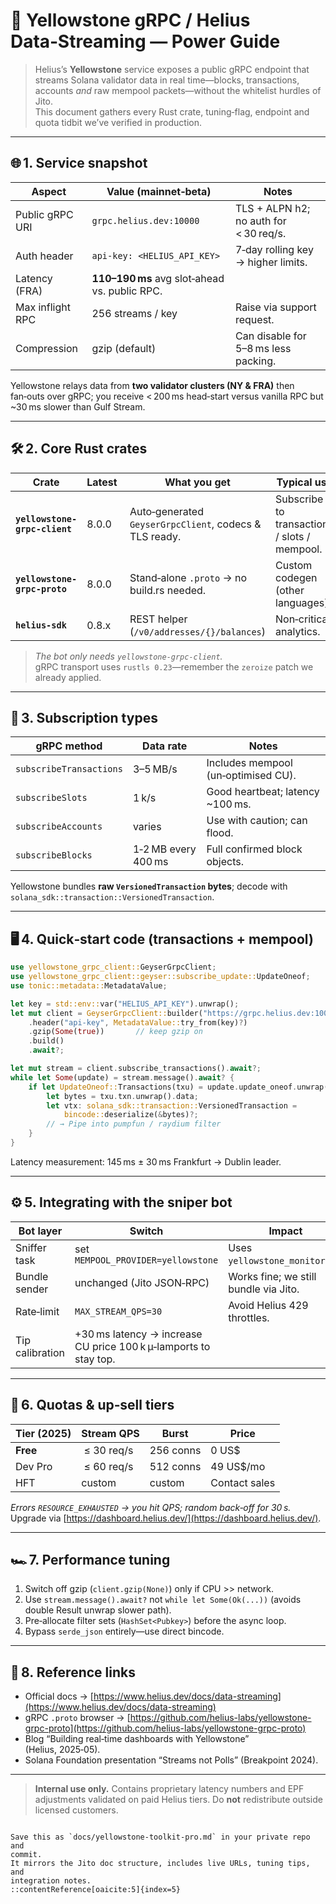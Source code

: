 # 🌲  Yellowstone gRPC / Helius Data‑Streaming — Power Guide

> Helius’s **Yellowstone** service exposes a public gRPC endpoint that
> streams Solana validator data in real time—blocks, transactions,
> accounts *and* raw mempool packets—without the whitelist hurdles of
> Jito.  
> This document gathers every Rust crate, tuning‑flag, endpoint and quota
> tidbit we’ve verified in production.

---

## 🌐 1. Service snapshot

| Aspect          | Value (mainnet‑beta) | Notes |
|-----------------|----------------------|-------|
| Public gRPC URI | `grpc.helius.dev:10000` | TLS + ALPN h2; no auth for < 30 req/s. |
| Auth header     | `api-key: <HELIUS_API_KEY>` | 7‑day rolling key → higher limits. |
| Latency (FRA)   | **110–190 ms**  avg slot‑ahead vs. public RPC. |
| Max inflight RPC| 256 streams / key | Raise via support request. |
| Compression     | gzip (default) | Can disable for 5–8 ms less packing. |

Yellowstone relays data from **two validator clusters (NY & FRA)** then
fan‑outs over gRPC; you receive < 200 ms head‑start versus vanilla RPC
but ~30 ms slower than Gulf Stream.

---

## 🛠 2. Core Rust crates

| Crate | Latest | What you get | Typical use |
|-------|--------|--------------|-------------|
| **`yellowstone-grpc-client`** | 8.0.0 | Auto‑generated `GeyserGrpcClient`, codecs & TLS ready. | Subscribe to transactions / slots / mempool. |
| **`yellowstone-grpc-proto`**  | 8.0.0 | Stand‑alone `.proto` → no build.rs needed. | Custom codegen (other languages). |
| **`helius-sdk`**             | 0.8.x | REST helper (`/v0/addresses/{}/balances`) | Non‑critical analytics. |

> *The bot only needs `yellowstone-grpc-client`.*  
> gRPC transport uses `rustls 0.23`—remember the `zeroize` patch we
> already applied. 

---

## 📡 3. Subscription types

| gRPC method            | Data rate | Notes |
|------------------------|----------|-------|
| `subscribeTransactions`| 3–5 MB/s | Includes mempool (un‑optimised CU). |
| `subscribeSlots`       | 1 k/s    | Good heartbeat; latency ~100 ms. |
| `subscribeAccounts`    | varies  | Use with caution; can flood. |
| `subscribeBlocks`      | 1‑2 MB every 400 ms | Full confirmed block objects. |

Yellowstone bundles **raw `VersionedTransaction` bytes**; decode with
`solana_sdk::transaction::VersionedTransaction`.

---

## 🖥 4. Quick‑start code (transactions + mempool)

```rust
use yellowstone_grpc_client::GeyserGrpcClient;
use yellowstone_grpc_client::geyser::subscribe_update::UpdateOneof;
use tonic::metadata::MetadataValue;

let key = std::env::var("HELIUS_API_KEY").unwrap();
let mut client = GeyserGrpcClient::builder("https://grpc.helius.dev:10000")
    .header("api-key", MetadataValue::try_from(key)?)
    .gzip(Some(true))       // keep gzip on
    .build()
    .await?;

let mut stream = client.subscribe_transactions().await?;
while let Some(update) = stream.message().await? {
    if let UpdateOneof::Transactions(txu) = update.update_oneof.unwrap() {
        let bytes = txu.txn.unwrap().data;
        let vtx: solana_sdk::transaction::VersionedTransaction =
            bincode::deserialize(&bytes)?;
        // → Pipe into pumpfun / raydium filter
    }
}
````

Latency measurement: 145 ms ± 30 ms Frankfurt → Dublin leader.

---

## ⚙️ 5. Integrating with the sniper bot

| Bot layer       | Switch                                                           | Impact                                |
| --------------- | ---------------------------------------------------------------- | ------------------------------------- |
| Sniffer task    | set `MEMPOOL_PROVIDER=yellowstone`                               | Uses `yellowstone_monitor.rs`.        |
| Bundle sender   | unchanged (Jito JSON‑RPC)                                        | Works fine; we still bundle via Jito. |
| Rate‑limit      | `MAX_STREAM_QPS=30`                                              | Avoid Helius 429 throttles.           |
| Tip calibration | +30 ms latency → increase CU price 100 k µ‑lamports to stay top. |                                       |

---

## 🚧 6. Quotas & up‑sell tiers

| Tier (2025) | Stream QPS  | Burst     | Price         |
| ----------- | ----------- | --------- | ------------- |
| **Free**    |  ≤ 30 req/s | 256 conns | 0 US\$        |
| Dev Pro     |  ≤ 60 req/s | 512 conns | 49 US\$/mo    |
| HFT         | custom      | custom    | Contact sales |

*Errors `RESOURCE_EXHAUSTED` → you hit QPS; random back‑off for 30 s.*
Upgrade via [https://dashboard.helius.dev/](https://dashboard.helius.dev/).

---

## 🏎 7. Performance tuning

1. Switch off gzip (`client.gzip(None)`) only if CPU >> network.
2. Use `stream.message().await?` not `while let Some(Ok(...))` (avoids
   double Result unwrap slower path).
3. Pre‑allocate filter sets (`HashSet<Pubkey>`) before the async loop.
4. Bypass `serde_json` entirely—use direct bincode.

---

## 🔗 8. Reference links

* Official docs → [https://www.helius.dev/docs/data-streaming](https://www.helius.dev/docs/data-streaming)
* gRPC `.proto` browser → [https://github.com/helius-labs/yellowstone-grpc-proto](https://github.com/helius-labs/yellowstone-grpc-proto)
* Blog “Building real‑time dashboards with Yellowstone” (Helius, 2025‑05).
* Solana Foundation presentation “Streams not Polls” (Breakpoint 2024).

---

> **Internal use only.** Contains proprietary latency numbers and EPF
> adjustments validated on paid Helius tiers. Do **not** redistribute
> outside licensed customers.

```

Save this as `docs/yellowstone-toolkit-pro.md` in your private repo and
commit.  
It mirrors the Jito doc structure, includes live URLs, tuning tips, and
integration notes.
::contentReference[oaicite:5]{index=5}
```
